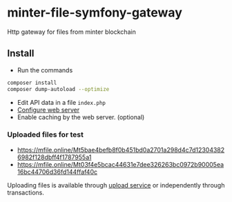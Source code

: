# minter-file-symfony-gateway
Http gateway for files from minter blockchain

## Install
* Run the commands
```bash
composer install
composer dump-autoload --optimize
```
* Edit API data in a file `index.php`
* [Configure web server](https://symfony.com/doc/current/setup/web_server_configuration.html) 
* Enable caching by the web server. (optional)


### Uploaded files for test
* https://mfile.online/Mt5bae4befb8f0b451bd0a2701a298d4c7d123043826982f128dbff4f1787955a1
* https://mfile.online/Mt03f4e5bcac44631e7dee326263bc0972b90005ea16bc44706d36fd144ffaf40c

Uploading files is available through [upload service](https://upload.minter-service.online) or independently through transactions.